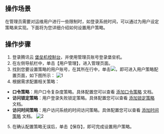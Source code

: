 ## 操作场景
在管理员需要对运维用户进行一些限制时，如登录系统时间，可以通过为用户设定策略来实现。下面将为您详细介绍如何设置用户策略。


## 操作步骤
1. 登录腾讯云 [堡垒机控制台](https://console.cloud.tencent.com/cds/dasb)，并使用管理员账号登录堡垒机。
2. 在左侧导航栏中，单击【用户管理】，进入管理页面。
3. 找到您要设置策略的用户账号，在其所在行中，单击<img src="https://main.qcloudimg.com/raw/bc829a7db03e9ce207d6464295e0769c.png"  style="margin:0;">，即可进入用户策略配置页面，如下图所示：
    ![1](https://main.qcloudimg.com/raw/c63da4055aed1a5963d784b97296165d.png)
4. 根据需求配置相关策略：
 - **口令策略**：用户口令复杂度策略。具体配置您可以查看 [添加口令策略](https://cloud.tencent.com/document/product/1025/32298) 文档。
 - **访问锁定策略**：用户登录失败锁定策略。具体配置您可以查看 [添加锁定策略](https://cloud.tencent.com/document/product/1025/32299) 文档。
 - **访问时间策略**：用户访问系统的时间访问策略。具体配置您可以查看 [添加时间策略](https://cloud.tencent.com/document/product/1025/32289) 文档。
![2](https://main.qcloudimg.com/raw/e4675b1cd39e7e28f46339328199d77e.png)
5. 在确认配置策略无误后，单击【保存】，即可完成设置用户策略。








